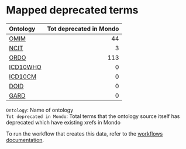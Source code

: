 # Mapped deprecated terms
| Ontology                                    |   Tot deprecated in Mondo |
|:--------------------------------------------|--------------------------:|
| [OMIM](./mapped_deprecated_omim.md)         |                        44 |
| [NCIT](./mapped_deprecated_ncit.md)         |                         3 |
| [ORDO](./mapped_deprecated_ordo.md)         |                       113 |
| [ICD10WHO](./mapped_deprecated_icd10who.md) |                         0 |
| [ICD10CM](./mapped_deprecated_icd10cm.md)   |                         0 |
| [DOID](./mapped_deprecated_doid.md)         |                         0 |
| [GARD](./mapped_deprecated_gard.md)         |                         0 |

`Ontology`: Name of ontology    
`Tot deprecated in Mondo`: Total terms that the ontology source itself has deprecated which have existing xrefs in Mondo

To run the workflow that creates this data, refer to the [workflows documentation](../developer/workflows.md).